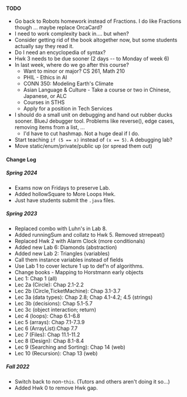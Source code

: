 #### TODO
- Go back to Robots homework instead of Fractions. I do like Fractions though ... maybe replace OrcaCard?
- I need to work complexity back in.... but when?
- Consider getting rid of the book altogether now, but some students actually say they read it.
- Do I need an encyclopedia of syntax?
- Hwk 3 needs to be due sooner (2 days -- to Monday of week 6)
- In last week, where do we go after this course?
  - Want to minor or major? CS 261, Math 210
  - PHIL - Ethics in AI
  - CONN 350: Modeling Earth's Climate
  - Asian Language & Culture - Take a course or two in Chinese, Japanese, or ALC
  - Courses in STHS
  - Apply for a position in Tech Services
- I should do a small unit on debugging and hand out rubber ducks sooner. BlueJ debugger tool. Problems like reverse(), edge cases, removing items from a list, ...
  - I'd have to cut hashmap. Not a huge deal if I do.
- Start teaching `if (5 == x)` instead of `(x == 5)`. A debugging lab?
- Move static/enum/private/public up (or spread them out)


#### Change Log

##### Spring 2024
- Exams now on Fridays to preserve Lab.
- Added hollowSquare to More Loops Hwk.
- Just have students submit the `.java` files. 

##### Spring 2023
-  Replaced combo with Luhn's in Lab 8.
-  Added runningSum and collatz to Hwk 5. Removed strrepeat()
-  Replaced Hwk 2 with Alarm Clock (more conditionals)
-  Added new Lab 6: Diamonds (abstraction)
-  Added new Lab 2: Triangles (variables)
-  Call them instance variables instead of fields
-  Use Lab 1 to cover lecture 1 up to def'n of algorithms.
-  Change books - Mapping to Horstmann early objects
  - Lec 1: Chap 1 (all)
  - Lec 2a (Circle): Chap 2.1-2.2
  - Lec 2b (Circle,TicketMachine): Chap 3.1-3.7
  - Lec 3a (data types): Chap 2.8; Chap 4.1-4.2; 4.5 (strings)
  - Lec 3b (decisions): Chap 5.1-5.7
  - Lec 3c (object interaction; return)
  - Lec 4 (loops): Chap 6.1-6.8
  - Lec 5 (arrays): Chap 7.1-7.3.9
  - Lec 6 (ArrayList):Chap 7.7
  - Lec 7 (Files): Chap 11.1-11.2
  - Lec 8 (Design): Chap 8.1-8.4
  - Lec 9 (Searching and Sorting): Chap 14 (web)
  - Lec 10 (Recursion): Chap 13 (web)

##### Fall 2022
- Switch back to non-`this`. (Tutors and others aren't doing it so...)
- Added Hwk 0 to remove Hwk gap.

